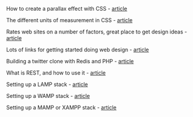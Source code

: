 How to create a parallax effect with CSS - [article](http://blog.keithclark.co.uk/pure-css-parallax-websites/)

The different units of measurement in CSS - [article](http://css-tricks.com/the-lengths-of-css/)

Rates web sites on a number of factors, great place to get design ideas - [article](http://www.awwwards.com/)

Lots of links for getting started doing web design - [article](http://mashable.com/2010/07/23/web-design-resources-beginners/)

Building a twitter clone with Redis and PHP - [article](http://redis.io/topics/twitter-clone)

What is REST, and how to use it - [article](http://www.restapitutorial.com/)

Setting up a LAMP stack - [article](http://www.howtoforge.com/ubuntu_lamp_for_newbies)

Setting up a WAMP stack - [article](http://www.wampserver.com/en/)

Setting up a MAMP or XAMPP stack - [article](http://www.dwuser.com/education/content/why-you-need-a-testing-server-and-how-to-do-it/)

